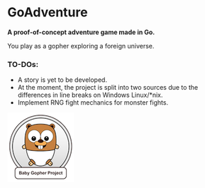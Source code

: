 # GoAdventure
__A proof-of-concept adventure game made in Go.__

You play as a gopher exploring a foreign universe.

### TO-DOs:
* A story is yet to be developed.
* At the moment, the project is split into two sources
due to the differences in line breaks on Windows Linux/*nix.
* Implement RNG fight mechanics for monster fights.

[![baby-gopher](https://raw.githubusercontent.com/drnic/babygopher-site/gh-pages/images/babygopher-badge.png)](http://www.babygopher.org)